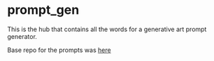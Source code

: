 # prompt_gen

This is the hub that contains all the words for a generative art prompt generator. 

Base repo for the prompts was [here](https://github.com/dughogan/VQGAN_Prompts/tree/main)
